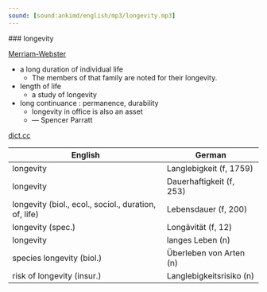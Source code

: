 ```yaml
---
sound: [sound:ankimd/english/mp3/longevity.mp3]
---
```


\### longevity

[Merriam-Webster](https://www.merriam-webster.com/dictionary/longevity)

- a long duration of individual life
    - The members of that family are noted for their longevity.
- length of life
    - a study of longevity
- long continuance : permanence, durability
    - longevity in office is also an asset
    - — Spencer Parratt

[dict.cc](https://www.dict.cc/longevity)

| English        | German       |
| -------------- | ------------ |
| longevity | Langlebigkeit (f, 1759) |
| longevity | Dauerhaftigkeit (f, 253) |
| longevity (biol., ecol., sociol., duration, of, life) | Lebensdauer (f, 200) |
| longevity (spec.) | Longävität (f, 12) |
| longevity | langes Leben (n) |
| species longevity (biol.) | Überleben von Arten (n) |
| risk of longevity (insur.) | Langlebigkeitsrisiko (n) |
